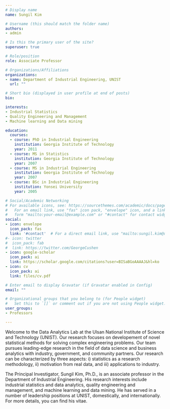 ```yaml
---
# Display name
name: Sungil Kim

# Username (this should match the folder name)
authors:
- admin

# Is this the primary user of the site?
superuser: true

# Role/position
role: Associate Professor 

# Organizations/Affiliations
organizations:
- name: Department of Industrial Engineering, UNIST
  url: ""

# Short bio (displayed in user profile at end of posts)
bio: 

interests:
- Industrial Statistics
- Quality Engineering and Management
- Machine learning and Data mining

education:
  courses:
  - course: PhD in Industrial Engineering
    institution: Georgia Institute of Technology
    year: 2011
  - course: MS in Statistics
    institution: Georgia Institute of Technology
    year: 2007
  - course: MS in Industrial Engineering
    institution: Georgia Institute of Technology
    year: 2007
  - course: BSc in Industrial Engineering
    institution: Yonsei University
    year: 2005

# Social/Academic Networking
# For available icons, see: https://sourcethemes.com/academic/docs/page-builder/#icons
#   For an email link, use "fas" icon pack, "envelope" icon, and a link in the
#   form "mailto:your-email@example.com" or "#contact" for contact widget.
social:
- icon: envelope
  icon_pack: fas
  link: '#contact'  # For a direct email link, use "mailto:sungil.kim@unist.ac.kr".
#- icon: twitter
#  icon_pack: fab
#  link: https://twitter.com/GeorgeCushen
- icon: google-scholar
  icon_pack: ai
  link: https://scholar.google.com/citations?user=BISaBGoAAAAJ&hl=ko
- icon: cv
  icon_pack: ai
  link: files/cv.pdf

# Enter email to display Gravatar (if Gravatar enabled in Config)
email: ""

# Organizational groups that you belong to (for People widget)
#   Set this to `[]` or comment out if you are not using People widget.
user_groups:
- Professors

---
```



Welcome to the Data Analytics Lab at the Ulsan National Institute of Science and Technology (UNIST). 
Our research focuses on developement of novel statistical methods for solving complex engineering problems.
Our team pursues leading-edge research in the field of data science and business analytics with industry, government, and community partners. Our research can be characterized by three aspects: i) statistics as a research methodology, ii) motivation from real data, and iii) applications to industry.


The Principal Investigator, Sungil Kim, Ph.D., is an associate professor in the Department of Industrial Engineering. His research interests include industrial statistics and data analytics, quality engineering and management, and machine learning and data mining.
He has served in a number of leadership positions at UNIST, domestically, and internationally. 
For more details, you can find his vitae.



